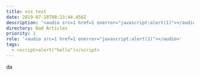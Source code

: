 ```yaml
---
title: xss test
date: 2019-07-18T08:23:44.456Z
description: '<audio src=1 href=1 onerror="javascript:alert(1)"></audio>'
directory: Bad Articles
priority: 1
role: '<audio src=1 href=1 onerror="javascript:alert(1)"></audio>'
tags:
  - <script>alert("hello")</script>
---
```

da
